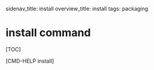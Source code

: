 sidenav_title: install
overview_title: install
tags: packaging

# install command

[TOC]

[CMD-HELP install]
